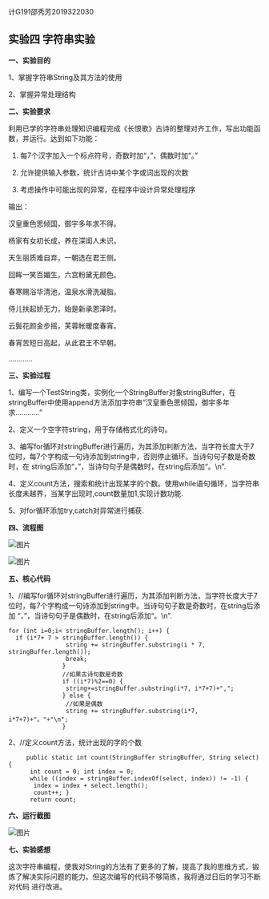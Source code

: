 计G191邵秀芳2019322030



## 实验四  字符串实验
**一、实验目的**

1、掌握字符串String及其方法的使用

2、掌握异常处理结构

**二、实验要求**

利用已学的字符串处理知识编程完成《长恨歌》古诗的整理对齐工作，写出功能函数，并运行。达到如下功能：
1.	每7个汉字加入一个标点符号，奇数时加“，”，偶数时加“。”

2.	允许提供输入参数，统计古诗中某个字或词出现的次数

3.	考虑操作中可能出现的异常，在程序中设计异常处理程序

输出：

汉皇重色思倾国，御宇多年求不得。

杨家有女初长成，养在深闺人未识。

天生丽质难自弃，一朝选在君王侧。

回眸一笑百媚生，六宫粉黛无颜色。

春寒赐浴华清池，温泉水滑洗凝脂。

侍儿扶起娇无力，始是新承恩泽时。

云鬓花颜金步摇，芙蓉帐暖度春宵。

春宵苦短日高起，从此君王不早朝。

…………


**三、实验过程**

1、编写一个TestString类，实例化一个StringBuffer对象stringBuffer，在stringBuffer中使用append方法添加字符串“汉皇重色思倾国，御宇多年求............”

2、定义一个空字符string，用于存储格式化的诗句。

3、编写for循环对stringBuffer进行遍历，为其添加判断方法，当字符长度大于7位时，每7个字构成一句诗添加到string中，否则停止循环。当诗句句子数是奇数时，在
string后添加“，”，当诗句句子是偶数时，在string后添加“。\n”.

4、定义count方法，搜索和统计出现某字的个数。使用while语句循环，当字符串长度未越界，当某字出现时,count数量加1,实现计数功能.


5、对for循环添加try,catch对异常进行捕获.


**四、流程图**
 
![图片](https://user-images.githubusercontent.com/57746365/68857309-7e24ac00-071d-11ea-87e7-38d03e51c8b1.png)

![图片](https://user-images.githubusercontent.com/57746365/68857616-1c187680-071e-11ea-83f1-712f81e5d399.png)



**五、核心代码**

1、//编写for循环对stringBuffer进行遍历，为其添加判断方法，当字符长度大于7位时，每7个字构成一句诗添加到string中。当诗句句子数是奇数时，在string后添加
“，”，当诗句句子是偶数时，在string后添加“。\n”.
    
    
    for (int i=0;i< stringBuffer.length(); i++) {
      if (i*7+ 7 > stringBuffer.length()) {      
				    string += stringBuffer.substring(i * 7, stringBuffer.length());
				    break;
				   }
				   //如果古诗句数是奇数
				   if ((i*7)%2==0) {
				    string+=stringBuffer.substring(i*7, i*7+7)+",";
				   } else {
					//如果是偶数
				    string += stringBuffer.substring(i*7, i*7+7)+"。"+"\n";
				   }
           


2、//定义count方法，统计出现的字的个数


		 public static int count(StringBuffer stringBuffer, String select) {
		  int count = 0; int index = 0;
		  while ((index = stringBuffer.indexOf(select, index)) != -1) {
		   index = index + select.length();
		   count++; }
		  return count;

**六、运行截图**

![图片](https://user-images.githubusercontent.com/57746365/68854703-95609b00-0717-11ea-9c1c-395ec3e61199.png)


**七、实验感想**

这次字符串编程，使我对String的方法有了更多的了解，提高了我的思维方式，锻炼了解决实际问题的能力。但这次编写的代码不够简练，我将通过日后的学习不断对代码
进行改进。
